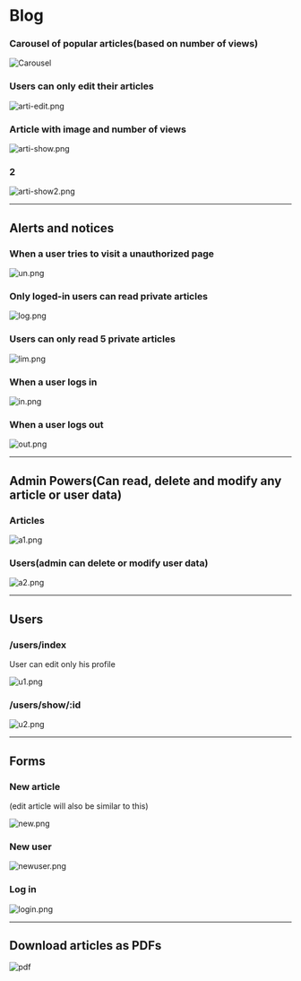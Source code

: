 
# Blog

### Carousel of popular articles(based on number of views)

![Carousel](blog_ss/carousel.gif)


### Users can only edit their articles

![arti-edit.png](blog_ss/arti-edit.png)



### Article with image and number of views

![arti-show.png](blog_ss/arti-show.png)


### 2

![arti-show2.png](blog_ss/arti-show2.png)

___________________________________________

## Alerts and notices

### When a user tries to visit a unauthorized page

![un.png](blog_ss/un.png)



### Only loged-in users can read private articles

![log.png](blog_ss/log.png)



### Users can only read 5 private articles

![lim.png](blog_ss/lim.png)



### When a user logs in

![in.png](blog_ss/in.png)



### When a user logs out

![out.png](blog_ss/out.png)
_____________________________________________

## Admin Powers(Can read, delete and modify any article or user data)

### Articles

![a1.png](blog_ss/a1.png)

### Users(admin can delete or modify user data)


![a2.png](blog_ss/a2.png)
_______________________________________

## Users

### /users/index
User can edit only his profile

![u1.png](blog_ss/u1.png)


### /users/show/:id

![u2.png](blog_ss/u2.png)

_______________________________________________

## Forms

### New article
(edit article will also be similar to this)

![new.png](blog_ss/new.png)

### New user

![newuser.png](blog_ss/newuser.png)


### Log in

![login.png](blog_ss/login.png)
__________________________________________________


## Download articles as PDFs

![pdf](blog_ss/pdf.png)